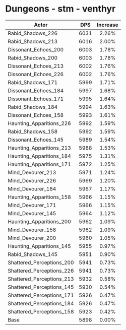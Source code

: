 # Dungeons - stm - venthyr
| Actor | DPS | Increase |
|---|:---:|:---:|
|Rabid_Shadows_226|6031|2.26%|
|Rabid_Shadows_213|6016|2.00%|
|Dissonant_Echoes_200|6003|1.78%|
|Rabid_Shadows_200|6003|1.78%|
|Dissonant_Echoes_213|6002|1.76%|
|Dissonant_Echoes_226|6002|1.76%|
|Rabid_Shadows_171|5999|1.71%|
|Dissonant_Echoes_184|5997|1.68%|
|Dissonant_Echoes_171|5995|1.64%|
|Rabid_Shadows_184|5994|1.63%|
|Dissonant_Echoes_158|5993|1.61%|
|Haunting_Apparitions_226|5992|1.59%|
|Rabid_Shadows_158|5992|1.59%|
|Dissonant_Echoes_145|5989|1.54%|
|Haunting_Apparitions_213|5988|1.53%|
|Haunting_Apparitions_184|5975|1.31%|
|Haunting_Apparitions_171|5972|1.25%|
|Mind_Devourer_213|5971|1.24%|
|Mind_Devourer_226|5969|1.20%|
|Mind_Devourer_184|5967|1.17%|
|Haunting_Apparitions_158|5966|1.15%|
|Mind_Devourer_171|5966|1.15%|
|Mind_Devourer_145|5964|1.12%|
|Haunting_Apparitions_200|5962|1.09%|
|Mind_Devourer_158|5962|1.09%|
|Mind_Devourer_200|5960|1.05%|
|Haunting_Apparitions_145|5955|0.97%|
|Rabid_Shadows_145|5951|0.90%|
|Shattered_Perceptions_200|5941|0.73%|
|Shattered_Perceptions_226|5941|0.73%|
|Shattered_Perceptions_213|5932|0.58%|
|Shattered_Perceptions_145|5930|0.54%|
|Shattered_Perceptions_171|5926|0.47%|
|Shattered_Perceptions_184|5926|0.47%|
|Shattered_Perceptions_158|5923|0.42%|
|Base|5898|0.00%|
